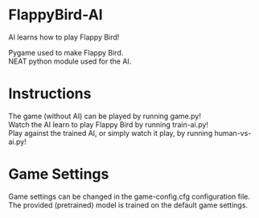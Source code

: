 # FlappyBird-AI
AI learns how to play Flappy Bird!  

Pygame used to make Flappy Bird.  
NEAT python module used for the AI.  

# Instructions
The game (without AI) can be played by running game.py!   
Watch the AI learn to play Flappy Bird by running train-ai.py!  
Play against the trained AI, or simply watch it play, by running human-vs-ai.py!

# Game Settings
Game settings can be changed in the game-config.cfg configuration file.  
The provided (pretrained) model is trained on the default game settings.
